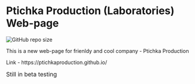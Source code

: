 # Ptichka Production (Laboratories) Web-page
![GitHub repo size](https://img.shields.io/github/repo-size/ptichkaproduction/ptichkaproduction.github.io/)
<p>This is a new web-page for frienldy and cool company - Ptichka Production</p>
<p>Link - https://ptichkaproduction.github.io/</p>
<font size=3>Still in beta testing</font>
